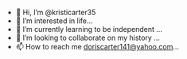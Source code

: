 - 👋 Hi, I’m @kristicarter35
- 👀 I’m interested in life...
- 🌱 I’m currently learning to be independent ...
- 💞️ I’m looking to collaborate on my history ...
- 📫 How to reach me doriscarter141@yahoo.com...

<!---
kristicarter35/kristicarter35 is a ✨ special ✨ repository because its `README.md` (this file) appears on your GitHub profile.
You can click the Preview link to take a look at your changes.
--->

